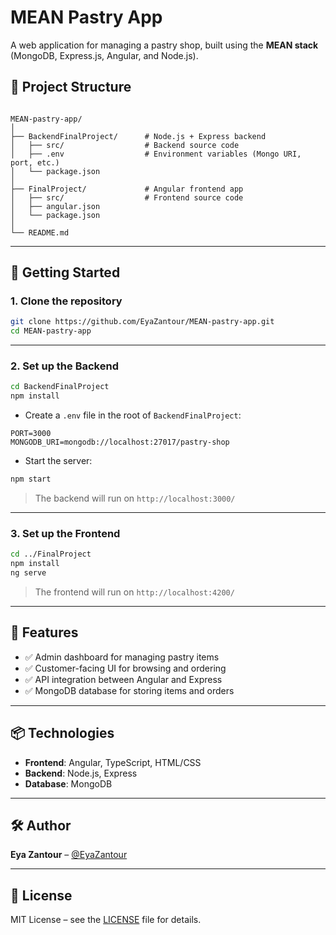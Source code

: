 # MEAN Pastry App

A web application for managing a pastry shop, built using the **MEAN stack** (MongoDB, Express.js, Angular, and Node.js).

## 📁 Project Structure

```

MEAN-pastry-app/
│
├── BackendFinalProject/      # Node.js + Express backend
│   ├── src/                  # Backend source code
│   ├── .env                  # Environment variables (Mongo URI, port, etc.)
│   └── package.json
│
├── FinalProject/             # Angular frontend app
│   ├── src/                  # Frontend source code
│   ├── angular.json
│   └── package.json
│
└── README.md

````

---

## 🚀 Getting Started

### 1. Clone the repository

```bash
git clone https://github.com/EyaZantour/MEAN-pastry-app.git
cd MEAN-pastry-app
````

---

### 2. Set up the Backend

```bash
cd BackendFinalProject
npm install
```

* Create a `.env` file in the root of `BackendFinalProject`:

```env
PORT=3000
MONGODB_URI=mongodb://localhost:27017/pastry-shop
```

* Start the server:

```bash
npm start
```

> The backend will run on `http://localhost:3000/`

---

### 3. Set up the Frontend

```bash
cd ../FinalProject
npm install
ng serve
```

> The frontend will run on `http://localhost:4200/`

---

## 🧪 Features

* ✅ Admin dashboard for managing pastry items
* ✅ Customer-facing UI for browsing and ordering
* ✅ API integration between Angular and Express
* ✅ MongoDB database for storing items and orders

---

## 📦 Technologies

* **Frontend**: Angular, TypeScript, HTML/CSS
* **Backend**: Node.js, Express
* **Database**: MongoDB

---

## 🛠️ Author

**Eya Zantour** – [@EyaZantour](https://github.com/EyaZantour)

---

## 📄 License

MIT License – see the [LICENSE](LICENSE) file for details.

```

